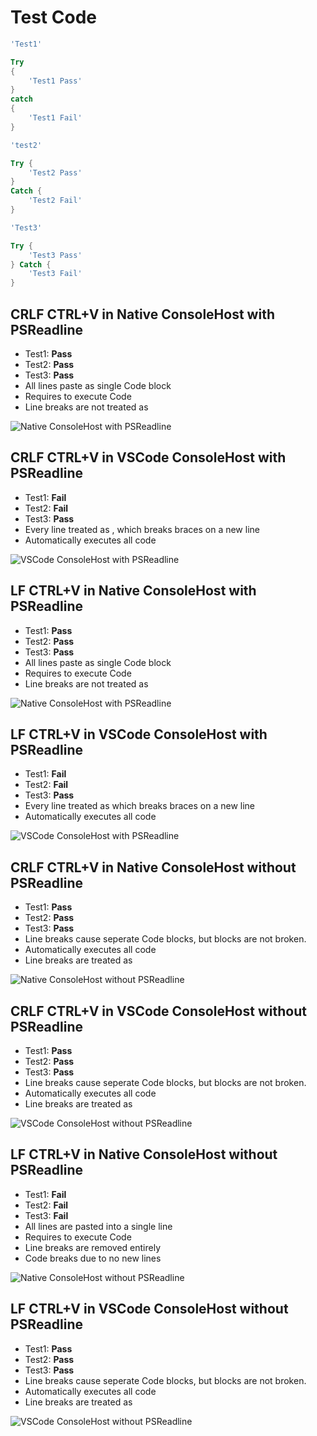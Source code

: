 # Test Code

```powershell
'Test1'

Try
{
    'Test1 Pass'
}
catch
{
    'Test1 Fail'
}

'test2'

Try {
    'Test2 Pass'
}
Catch {
    'Test2 Fail'
}

'Test3'

Try {
    'Test3 Pass'
} Catch {
    'Test3 Fail'
}


```

## CRLF CTRL+V in Native ConsoleHost with PSReadline

* Test1: **Pass**
* Test2: **Pass**
* Test3: **Pass**
* All lines paste as single Code block
* Requires <Enter> to execute Code
* Line breaks are not treated as <Enter>

![Native ConsoleHost with PSReadline](Images/Native_PSReadline_ctrlV_CRLF.gif)

## CRLF CTRL+V in VSCode ConsoleHost with PSReadline

* Test1: **Fail**
* Test2: **Fail**
* Test3: **Pass**
* Every line treated as <Enter>, which breaks braces on a new line
* Automatically executes all code

![VSCode ConsoleHost with PSReadline](Images/VSCode_PSReadline_ctrlV_CRLF.gif)

## LF CTRL+V in Native ConsoleHost with PSReadline

* Test1: **Pass**
* Test2: **Pass**
* Test3: **Pass**
* All lines paste as single Code block
* Requires <Enter> to execute Code
* Line breaks are not treated as <Enter>

![Native ConsoleHost with PSReadline](Images/Native_PSReadline_ctrlV_LF.gif)

## LF CTRL+V in VSCode ConsoleHost with PSReadline

* Test1: **Fail**
* Test2: **Fail**
* Test3: **Pass**
* Every line treated as <Enter> which breaks braces on a new line
* Automatically executes all code

![VSCode ConsoleHost with PSReadline](Images/VSCode_PSReadline_ctrlV_LF.gif)

## CRLF CTRL+V in Native ConsoleHost without PSReadline

* Test1: **Pass**
* Test2: **Pass**
* Test3: **Pass**
* Line breaks cause seperate Code blocks, but blocks are not broken.
* Automatically executes all code
* Line breaks are treated as <Enter>

![Native ConsoleHost without PSReadline](Images/Native_NoPSReadline_ctrlV_CRLF.gif)

## CRLF CTRL+V in VSCode ConsoleHost without PSReadline

* Test1: **Pass**
* Test2: **Pass**
* Test3: **Pass**
* Line breaks cause seperate Code blocks, but blocks are not broken.
* Automatically executes all code
* Line breaks are treated as <Enter>

![VSCode ConsoleHost without PSReadline](Images/VSCode_NoPSReadline_ctrlV_CRLF.gif)

## LF CTRL+V in Native ConsoleHost without PSReadline

* Test1: **Fail**
* Test2: **Fail**
* Test3: **Fail**
* All lines are pasted into a single line
* Requires <Enter> to execute Code
* Line breaks are removed entirely
* Code breaks due to no new lines

![Native ConsoleHost without PSReadline](Images/Native_NoPSReadline_ctrlV_LF.gif)

## LF CTRL+V in VSCode ConsoleHost without PSReadline

* Test1: **Pass**
* Test2: **Pass**
* Test3: **Pass**
* Line breaks cause seperate Code blocks, but blocks are not broken.
* Automatically executes all code
* Line breaks are treated as <Enter>

![VSCode ConsoleHost without PSReadline](Images/VSCode_NoPSReadline_ctrlV_LF.gif)
